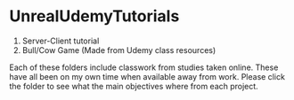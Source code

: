 # UnrealUdemyTutorials
1) Server-Client tutorial
2) Bull/Cow Game (Made from Udemy class resources)

Each of these folders include classwork from studies taken online.  These have all been on my own time when available away from work.  Please click the folder to see what the main objectives where from each project.
